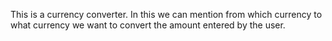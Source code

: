 This is a currency converter. In this we can mention from which currency to what currency we want to convert the amount entered by the user.

